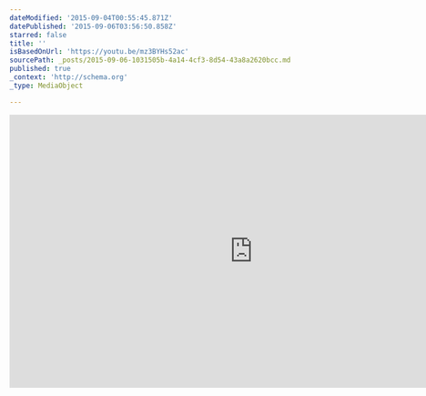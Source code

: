 ```yaml
---
dateModified: '2015-09-04T00:55:45.871Z'
datePublished: '2015-09-06T03:56:50.858Z'
starred: false
title: ''
isBasedOnUrl: 'https://youtu.be/mz3BYHs52ac'
sourcePath: _posts/2015-09-06-1031505b-4a14-4cf3-8d54-43a8a2620bcc.md
published: true
_context: 'http://schema.org'
_type: MediaObject

---
```

<iframe src="https://cdn.embedly.com/widgets/media.html?src=https%3A%2F%2Fwww.youtube.com%2Fembed%2Fmz3BYHs52ac%3Ffeature%3Doembed&amp;url=https%3A%2F%2Fwww.youtube.com%2Fwatch%3Fv%3Dmz3BYHs52ac%26feature%3Dyoutu.be&amp;image=https%3A%2F%2Fi.ytimg.com%2Fvi%2Fmz3BYHs52ac%2Fhqdefault.jpg&amp;key=b7d04c9b404c499eba89ee7072e1c4f7&amp;type=text%2Fhtml&amp;schema=youtube" width="854" height="480" scrolling="no" frameborder="0" allowfullscreen="allowfullscreen" style=""></iframe>